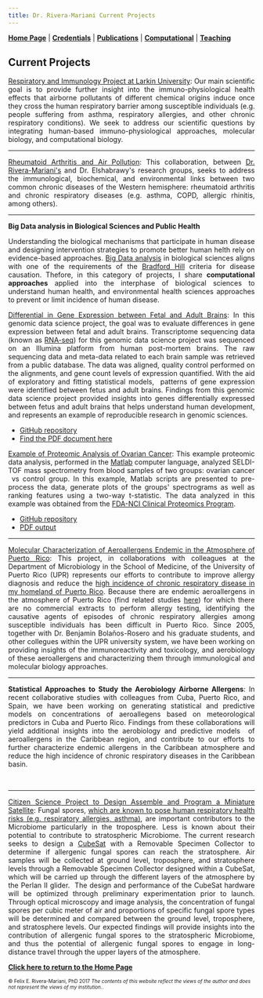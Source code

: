 ```yaml
---
title: Dr. Rivera-Mariani Current Projects
---
```

<!-- Global site tag (gtag.js) - Google Analytics -->
<script async src="https://www.googletagmanager.com/gtag/js?id=UA-103557590-4"></script>
<script>
  window.dataLayer = window.dataLayer || [];
  function gtag(){dataLayer.push(arguments);}
  gtag('js', new Date());

  gtag('config', 'UA-103557590-4');
</script>

[**Home Page**](http://www.friveram.com/) | [**Credentials**](http://www.friveram.com/about) | [**Publications**](http://www.friveram.com/publications) | [**Computational**](http://www.friveram.com/compbio) | [**Teaching**](http://www.friveram.com/teaching) 

## Current Projects 

<div style="text-align:justify"><p><a href="https://friveramariani.github.io/RIPL_Effect/">Respiratory and Immunology Project at Larkin University</a>: Our main scientific goal is to provide further insight into the immuno-physiological health effects that airborne pollutants of different chemical origins induce once they cross the human respiratory barrier among susceptible individuals (e.g. people suffering from asthma, respiratory allergies, and other chronic respiratory conditions). We seek to address our scientific questions by integrating human-based immuno-physiological approaches, molecular biology, and computational biology.</p></div>  

---

<div style="text-align:justify"><p><a href="https://friveramariani.github.io/RA_RD/">Rheumatoid Arthritis and Air Pollution</a>: This collaboration, between <a href="https://friveramariani.github.io/RIPL_Effect/">Dr. Rivera-Mariani's</a> and <a href'="https://www.linkedin.com/in/hatem-elshabrawy-00a78a62/">Dr. Elshabrawy's</a> research groups, seeks to address the immunological, biochemical, and environmental links between two common chronic diseases of the Western hemisphere: rheumatoid arthritis and chronic respiratory diseases (e.g. asthma, COPD, allergic rhinitis, among others).</p></div>   

---

**Big Data analysis in Biological Sciences and Public Health**

<div style="text-align:justify"><p>Understanding the biological mechanisms that participate in human disease and designing intervention strategies to promote better human helth rely on evidence-based approaches. <a href="https://en.wikipedia.org/wiki/Big_data">Big Data analysis</a> in biological sciences aligns with one of the requirements of the <a href="https://www.ncbi.nlm.nih.gov/pmc/articles/PMC4589117/">Bradford Hill</a> criteria for disease causation. Thefore, in this category of projects, I share <b>computational approaches</b> applied into the interphase of biological sciences to understand human health, and environmental health sciences approaches to prevent or limit incidence of human disease.</p></div> 

<div style="text-align:justify"><p><a href="https://github.com/friveramariani/genomic-data-science">Differential in Gene Expression between Fetal and Adult Brains</a>: In this genomic data science project, the goal was to evaluate differences in gene expression between fetal and adult brains. Transcriptome sequencing data (known as <a href="https://en.wikipedia.org/wiki/RNA-Seq">RNA-seq</a>) for this genomic data science project was sequenced on an Illumina platform from human post-mortem brains. The raw sequencing data and meta-data related to each brain sample was retrieved from a public database. The data was aligned, quality control performed on the alignments, and gene count levels of expression quantified. With the aid of exploratory and fitting statistical models,  patterns of gene expression were identified between fetus and adult brains. Findings from this genomic data science project provided insights into genes differentially expressed between fetus and adult brains that helps understand human development, and represents an example of reproducible research in genomic sciences.</p></div> 

- [GitHub repository](https://github.com/friveramariani/GenomicDataScience_FetalAdultBrain)
- [Find the PDF document here](https://www.researchgate.net/publication/311203295_Report_RNA-Seq_Data_Analysis_Worflow_to_Evaluate_Differential_Gene_Expression_between_Fetus_and_Adult_Brains_from_Publicly-Available_Data_as_a_Genomic_Data_Science_Demonstration_in_a_Upper_Division_Mi)

<div style="text-align:justify"><p><a href="https://github.com/friveramariani/Proteomic-Examples">Example of Proteomic Analysis of Ovarian Cancer</a>: This example proteomic data analysis, performed in the <a href="https://www.mathworks.com/products/matlab.html">Matlab</a> computer language, analyzed SELDI-TOF mass spectrometry from blood samples of two groups: ovarian cancer  vs control group. In this example, Matlab scripts are presented to pre-process the data, generate plots of the groups' spectrograms as well as ranking features using a two-way t-statistic. The data analyzed in this example was obtained from the <a href="https://home.ccr.cancer.gov/ncifdaproteomics/ppatterns.asp">FDA-NCI Clinical Proteomics Program</a>.</p></div> 

- [GitHub repository](https://github.com/friveramariani/Proteomic-Examples)
- [PDF output](https://www.researchgate.net/publication/319103946_Proteomics_data_analysis_in_cancer_biology_with_Matlab)

---

<div style="text-align:justify"><p><a href="https://www.researchgate.net/project/Airborne-fungal-allergens-and-their-role-in-the-incidences-of-chronic-respiratory-diseases">Molecular Characterization of Aeroallergens Endemic in the Atmosphere of Puerto Rico</a>: This project, in collaborations with colleagues at the Department of Microbiology in the School of Medicine, of the University of Puerto Rico (UPR) represents our efforts to contribute to improve allergy diagnosis and reduce the <a href="https://www.ncbi.nlm.nih.gov/pmc/articles/PMC4554327/">high incidence of chronic respiratory disease in my homeland of Puerto Rico</a>. Because there are endemic aeroallergens in the atmosphere of Puerto Rico (find related studies <a href="https://www.researchgate.net/project/Airborne-fungal-allergens-and-their-role-in-the-incidences-of-chronic-respiratory-diseases">here</a>) for which there are no commercial extracts to perform allergy testing, identifying the causative agents of episodes of chronic respiratory allergies among susceptible individuals has been difficult in Puerto Rico. Since 2005, together with Dr. Benjamin Bolaños-Rosero and his graduate students, and other collegues within the UPR university system, we have been working on providing insights of the immunoreactivity and toxicology, and aerobiology of these aeroallergens and characterizing them through immunological and molecular biology approaches.</p></div> 

---

<div style="text-align:justify"><p><strong>Statistical Approaches to Study the Aerobiology Airborne Allergens</strong>: In recent collaborative studies with colleagues from Cuba, Puerto Rico, and Spain, we have been working on generating statistical and predictive models on concentrations of aeroallegens based on meteorological predictors in Cuba and Puerto Rico. Findings from these collaborations will yield additional insights into the aerobiology and predictive models  of aeroallergens in the Caribbean region, and contribute to our efforts to further characterize endemic allergens in the Caribbean atmosphere and reduce the high incidence of chronic respiratory diseases in the Caribbean basin.</p></div>  

---

<div style="text-align:justify"><p><a href="http://www.friveram.com/PRCubeStars/">Citizen Science Project to Design Assemble and Program a Miniature Satellite</a>: Fungal spores, <a href="https://www.researchgate.net/project/Airborne-fungal-allergens-and-their-role-in-the-incidences-of-chronic-respiratory-diseases">which are known to pose human respiratory health risks (e.g. respiratory allergies, asthma)</a>, are important contributors to the Microbiome particularly in the troposphere. Less is known about their potential to contribute to stratospheric Microbiome. The current research seeks to design a <a href="https://en.wikipedia.org/wiki/CubeSat">CubeSat</a> with a Removable Specimen Collector to determine if allergenic fungal spores can reach the stratosphere. Air samples will be collected at ground level, troposphere, and stratosphere levels through a Removable Specimen Collector designed within a CubeSat, which will be carried up through the different layers of the atmosphere by the Perlan II glider.  The design and performance of the CubeSat hardware will be optimized through preliminary experimentation prior to launch. Through optical microscopy and image analysis, the concentration of fungal spores per cubic meter of air and proportions of specific fungal spore types will be determined and compared between the ground level, troposphere, and stratosphere levels. Our expected findings will provide insights into the contribution of allergenic fungal spores to the stratospheric Microbiome, and thus the potential of allergenic fungal spores to engage in long-distance travel through the upper layers of the atmosphere.</p></div>

[**Click here to return to the Home Page**](https://www.friveram.com/)

<font size="1">&#169; Felix E. Rivera-Mariani, PhD 2017 <i>The contents of this website reflect the views of the author and does not represent the views of my institution.</i>.</font>